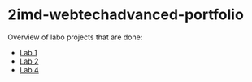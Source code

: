 # 2imd-webtechadvanced-portfolio
Overview of labo projects that are done:
- [Lab 1](https://github.com/LiamP2000/2imd-webtechadvanced-portfolio/tree/main/Lab1%20-%20git)
- [Lab 2](https://github.com/LiamP2000/2imd-webtechadvanced-portfolio/tree/main/Lab2)
- [Lab 4](https://github.com/LiamP2000/2imd-webtechadvanced-portfolio/tree/main/Lab4)
